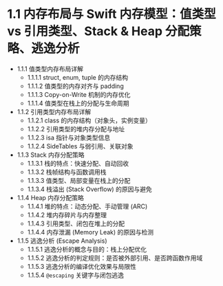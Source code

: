 # 1.1 **内存布局与 Swift 内存模型：值类型 vs 引用类型、Stack & Heap 分配策略、逃逸分析**

* 1.1.1 值类型内存布局详解
  * 1.1.1.1  struct, enum, tuple 的内存结构
  * 1.1.1.2  值类型的内存对齐与 padding
  * 1.1.1.3  Copy-on-Write 机制的内存优化
  * 1.1.1.4  值类型在栈上的分配与生命周期
* 1.1.2 引用类型内存布局详解
  * 1.1.2.1  class 的内存结构（对象头，实例变量）
  * 1.1.2.2  引用类型的堆内存分配与地址
  * 1.1.2.3  isa 指针与对象类型信息
  * 1.1.2.4  SideTables 与弱引用、关联对象
* 1.1.3 Stack 内存分配策略
  * 1.1.3.1  栈的特点：快速分配、自动回收
  * 1.1.3.2  栈帧结构与函数调用栈
  * 1.1.3.3  值类型、局部变量在栈上的分配
  * 1.1.3.4  栈溢出 (Stack Overflow) 的原因与避免
* 1.1.4 Heap 内存分配策略
  * 1.1.4.1  堆的特点：动态分配、手动管理 (ARC)
  * 1.1.4.2  堆内存碎片与内存整理
  * 1.1.4.3  引用类型、闭包在堆上的分配
  * 1.1.4.4  内存泄漏 (Memory Leak) 的原因与检测
* 1.1.5 逃逸分析 (Escape Analysis)
  * 1.1.5.1  逃逸分析的概念与目的：栈上分配优化
  * 1.1.5.2  逃逸分析的判定规则：是否被外部引用、是否跨函数作用域
  * 1.1.5.3  逃逸分析的编译优化效果与局限性
  * 1.1.5.4  `@escaping` 关键字与闭包逃逸
